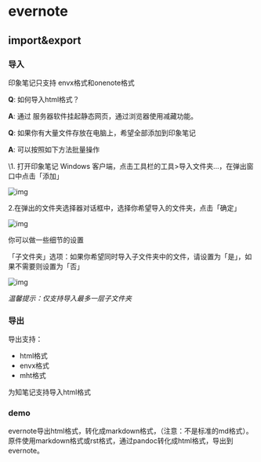 # evernote

## import&export

### 导入

印象笔记只支持 envx格式和onenote格式

**Q**: 如何导入html格式？

**A**: 
通过 服务器软件挂起静态网页，通过浏览器使用减藏功能。


**Q**: 
如果你有大量文件存放在电脑上，希望全部添加到印象笔记

**A**: 可以按照如下方法批量操作

\1. 打开印象笔记 Windows 客户端，点击工具栏的工具>导入文件夹...，在弹出窗口中点击「添加」

 ![img](https://dn-udeskpub.qbox.me/1-1543209836.jpg)

 
2.在弹出的文件夹选择器对话框中，选择你希望导入的文件夹，点击「确定」


![img](https://dn-udeskpub.qbox.me/2-1543209858.jpg)

 
 

你可以做一些细节的设置

「子文件夹」选项：如果你希望同时导入子文件夹中的文件，请设置为「是」，如果不需要则设置为「否」

![img](https://dn-udeskpub.qbox.me/3-1543209898.jpg)

*温馨提示：仅支持导入最多一层子文件夹*



### 导出

导出支持：
* html格式
* envx格式
* mht格式

为知笔记支持导入html格式

### demo

evernote导出html格式，转化成markdown格式，（注意：不是标准的md格式）。
原件使用markdown格式或rst格式，通过pandoc转化成html格式，导出到evernote。